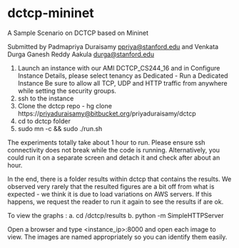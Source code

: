 # dctcp-mininet
A Sample Scenario on DCTCP based on Mininet

Submitted by Padmapriya Duraisamy <ppriya@stanford.edu> and Venkata Durga Ganesh Reddy Aakula <durga@stanford.edu>
1. Launch an instance with our AMI DCTCP_CS244_16 and in Configure Instance
Details, please select tenancy as Dedicated - Run a Dedicated Instance 
Be sure to allow all TCP, UDP and HTTP traffic from anywhere while setting the
security groups.
2. ssh to the instance 
3. Clone the dctcp repo - 
hg clone https://priyaduraisamy@bitbucket.org/priyaduraisamy/dctcp
3. cd to dctcp folder
4. sudo mn -c && sudo ./run.sh

The experiments totally take about 1 hour to run. Please ensure ssh connectivity
does not break while the code is running. Alternatively, you could run it on a
separate screen and detach it and check after about an hour. 

In the end, there is a folder results within dctcp that contains the results. 
We observed very rarely that the resulted figures are a bit off from what is 
expected - we think it is due to load variations on AWS servers. If this happens, 
we request the reader to run it again to see the results if are ok.

To view the graphs :
	a. cd /dctcp/results
	b. python -m SimpleHTTPServer 

Open a browser and type <instance_ip>:8000 and open each image to view. The
images are named appropriately so you can identify them easily.
